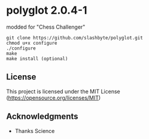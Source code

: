 # polyglot 2.0.4-1
modded for "Chess Challenger"

```
git clone https://github.com/slashbyte/polyglot.git
chmod u+x configure
./configure
make
make install (optional)
```

## License
This project is licensed under the MIT License
(https://opensource.org/licenses/MIT)
## Acknowledgments
* Thanks Science

